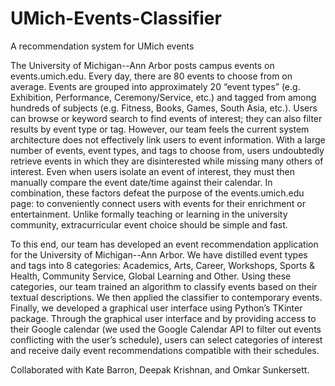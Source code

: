 # UMich-Events-Classifier
A recommendation system for UMich events

The University of Michigan--Ann Arbor posts campus events on events.umich.edu. Every day, there are 80 events to choose from on average. Events are grouped into approximately 20 “event types” (e.g. Exhibition, Performance, Ceremony/Service, etc.) and tagged from among hundreds of subjects (e.g. Fitness, Books, Games, South Asia, etc.). Users can browse or keyword search to find events of interest; they can also filter results by event type or tag. However, our team feels the current system architecture does not effectively link users to event information. With a large number of events, event types, and tags to choose from, users undoubtedly retrieve events in which they are disinterested while missing many others of interest. Even when users isolate an event of interest, they must then manually compare the event date/time against their calendar. In combination, these factors defeat the purpose of the events.umich.edu page: to conveniently connect users with events for their enrichment or entertainment. Unlike formally teaching or learning in the university community, extracurricular event choice should be simple and fast.

To this end, our team has developed an event recommendation application for the University of Michigan--Ann Arbor. We have distilled event types and tags into 8 categories: Academics, Arts, Career, Workshops, Sports & Health, Community Service, Global Learning and Other. Using these categories, our team trained an algorithm to classify events based on their textual descriptions. We then applied the classifier to contemporary events. Finally, we developed a graphical user interface using Python’s TKinter package. Through the graphical user interface and by providing access to their Google calendar (we used the Google Calendar API to filter out events conflicting with the user’s schedule), users can select categories of interest and receive daily event recommendations compatible with their schedules. 

Collaborated with Kate Barron, Deepak Krishnan, and Omkar Sunkersett.
